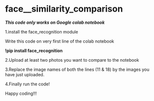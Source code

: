 # face__similarity_comparison

<strong>***This code only works on Google colab notebook***</strong>

1.install the face_recognition module

Write this code on very first line of the colab notebook

<strong> !pip install face_recognition</strong>

2.Upload at least two photos you want to compare to the notebook

3.Replace the image names of both the lines (11 & 18) by the images you have just uploaded.

4.Finally run the code!

Happy coding!!! 
